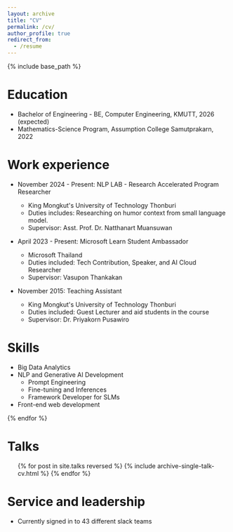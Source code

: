 ```yaml
---
layout: archive
title: "CV"
permalink: /cv/
author_profile: true
redirect_from:
  - /resume
---
```


{% include base_path %}

Education
======
* Bachelor of Engineering - BE, Computer Engineering, KMUTT, 2026 (expected)
* Mathematics-Science Program, Assumption College Samutprakarn, 2022

Work experience
======
* November 2024 - Present: NLP LAB - Research Accelerated Program Researcher
  * King Mongkut's University of Technology Thonburi
  * Duties includes: Researching on humor context from small language model.
  * Supervisor: Asst. Prof. Dr. Natthanart Muansuwan

* April 2023 - Present: Microsoft Learn Student Ambassador
  * Microsoft Thailand
  * Duties included: Tech Contribution, Speaker, and AI Cloud Researcher
  * Supervisor: Vasupon Thankakan

* November 2015: Teaching Assistant
  * King Mongkut's University of Technology Thonburi
  * Duties included: Guest Lecturer and aid students in the course
  * Supervisor: Dr. Priyakorn Pusawiro
  
Skills
======
* Big Data Analytics
* NLP and Generative AI Development
  * Prompt Engineering
  * Fine-tuning and Inferences
  * Framework Developer for SLMs
* Front-end web development

<!-- Publications
======
  <ul>{% for post in site.publications reversed %}
    {% include archive-single-cv.html %} -->
  {% endfor %}</ul>
  
Talks
======
  <ul>{% for post in site.talks reversed %}
    {% include archive-single-talk-cv.html  %}
  {% endfor %}</ul>
  
<!-- Teaching
======
  <ul>{% for post in site.teaching reversed %}
    {% include archive-single-cv.html %}
  {% endfor %}</ul> -->
  
Service and leadership
======
* Currently signed in to 43 different slack teams
